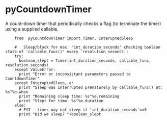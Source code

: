 pyCountdownTimer
================

A count-down timer that periodically checks a flag (to terminate the timer) using a supplied callable.

        from  pyCountdownTimer import Timer, InteruptedSleep
        
        #   Sleep/block for max: 'int_duration_seconds' checking boolean state of 'callable_func()' every 'resolution_seconds':
        try:
          boolean_slept = Timer(int_duration_seconds, callable_func, resolution_seconds)
        except ValueError:
          print "Error or inconsistant parameters passed to CountdownTimer"
        except InteruptedSleep, e:
          print "Sleep was interrupted prematurely by callable_func() at: %s"%e.when
          print "Remaining sleep time: %s"%e.remaining
          print "Slept for time: %s"%e.duration
        else:
          # FYI - timer may not sleep if 'int_duration_seconds'==0
          print "Did we sleep? "+boolean_slept
        
